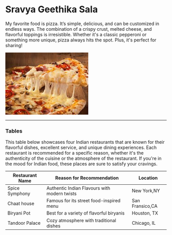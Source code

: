 # Sravya Geethika Sala


My favorite food is pizza. It’s simple, delicious, and can be customized in endless ways. The combination of a crispy crust, melted cheese, and flavorful toppings is irresistible. Whether it's a classic pepperoni or something more unique, pizza always hits the spot. Plus, it's perfect for sharing!

![Pizza Picture](pizza.jpeg)

---

### Tables

This table below showcases four Indian restaurants that are known for their flavorful dishes, excellent service, and unique dining experiences. Each restaurant is recommended for a specific reason, whether it's the authenticity of the cuisine or the atmosphere of the restaurant. If you're in the mood for Indian food, these places are sure to satisfy your cravings.

| Restaurant Name | Reason for Recommendation | Location |
| --- | --- | --- |
|Spice Symphony | Authentic Indian Flavours with modern twists | New York,NY |
| Chaat house | Famous for its street food-inspired menu | San Fransico,CA |
| Biryani Pot | Best for a variety of flavorful biryanis | Houston, TX |
| Tandoor Palace | Cozy atmosphere with traditional dishes | Chicago, IL |

